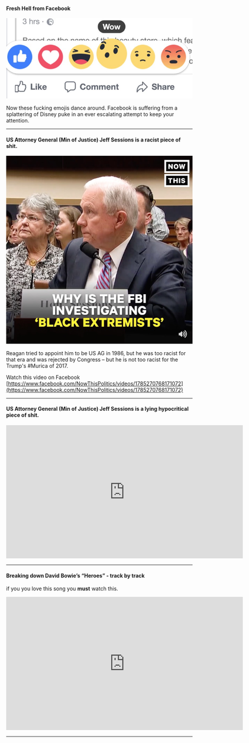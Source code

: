 #### Fresh Hell from Facebook ####

![Facebook Emojis](https://raw.githubusercontent.com/meltsintoair/jd/master/img/fbemojis.jpg)

Now these fucking emojis dance around.  Facebook is suffering from a splattering of Disney puke in an ever escalating attempt to keep your attention.

---

#### US Attorney General (Min of Justice) Jeff Sessions is a racist piece of shit. #####

![US Atty Gen Jeff Sessions](https://raw.githubusercontent.com/meltsintoair/jd/master/img/usag.sessions.jpg)

Reagan tried to appoint him to be US AG in 1986, but he was too racist for that era and was rejected by Congress – but he is not too racist for the Trump's #Murica of 2017.

Watch this video on Facebook [https://www.facebook.com/NowThisPolitics/videos/1785270768171072](https://www.facebook.com/NowThisPolitics/videos/1785270768171072)

---

#### US Attorney General (Min of Justice) Jeff Sessions is a lying hypocritical piece of shit. #####

<iframe width="640" height="360" src="https://www.youtube.com/embed/e-Qcufnu_jA" frameborder="0" gesture="media" allowfullscreen></iframe>

---

#### Breaking down David Bowie’s “Heroes” - track by track ####

if you you love this song you **must** watch this.

<iframe src="https://player.vimeo.com/video/160023041" width="640" height="360" frameborder="0" webkitallowfullscreen mozallowfullscreen allowfullscreen></iframe>
   
    
     
---

